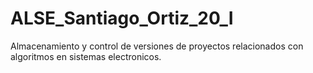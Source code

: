 # ALSE_Santiago_Ortiz_20_I
Almacenamiento y control de versiones de proyectos relacionados con algoritmos en sistemas electronicos.
